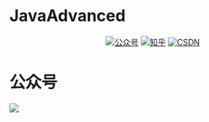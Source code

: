 # JavaAdvanced
<p align="center">
  <a href="#公众号"><img src="https://img.shields.io/badge/关注公众号-程序员囧辉-blue.svg" alt="公众号"></a>
  <a href="https://www.zhihu.com/people/opiece.me"><img src="https://img.shields.io/badge/zhihu-知乎-informational" alt="知乎"></a>
  <a href="https://blog.csdn.net/v123411739"><img src="https://img.shields.io/badge/csdn-CSDN-red.svg" alt="CSDN"></a>
</p>

# 公众号
![](https://img-blog.csdnimg.cn/20191026124029516.jpg)
